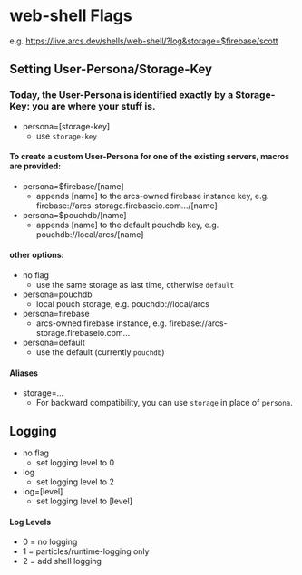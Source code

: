 # web-shell Flags

e.g. https://live.arcs.dev/shells/web-shell/?log&storage=$firebase/scott

## Setting User-Persona/Storage-Key

### Today, the User-Persona is identified exactly by a Storage-Key: you are where your stuff is.

* persona=[storage-key]
  * use `storage-key`

#### To create a custom User-Persona for one of the existing servers, macros are provided:

* persona=$firebase/[name]
  * appends [name] to the arcs-owned firebase instance key, e.g. firebase://arcs-storage.firebaseio.com.../[name]
* persona=$pouchdb/[name]
  * appends [name] to the default pouchdb key, e.g. pouchdb://local/arcs/[name]

#### other options:

* no flag
  * use the same storage as last time, otherwise `default`
* persona=pouchdb
  * local pouch storage, e.g. pouchdb://local/arcs
* persona=firebase
  * arcs-owned firebase instance, e.g. firebase://arcs-storage.firebaseio.com...
* persona=default
  * use the default (currently `pouchdb`)

#### Aliases

* storage=...
  * For backward compatibility, you can use `storage` in place of `persona`.

## Logging

* no flag
  * set logging level to 0
* log
  * set logging level to 2
* log=[level]
  * set logging level to [level]

#### Log Levels

* 0 = no logging
* 1 = particles/runtime-logging only
* 2 = add shell logging
